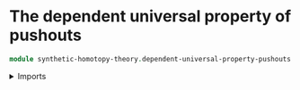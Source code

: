 # The dependent universal property of pushouts

```agda
module synthetic-homotopy-theory.dependent-universal-property-pushouts where
```

<details><summary>Imports</summary>

```agda
open import foundation.action-on-identifications-dependent-functions
open import foundation.contractible-maps
open import foundation.contractible-types
open import foundation.dependent-pair-types
open import foundation.equality-dependent-pair-types
open import foundation.equivalences
open import foundation.fibers-of-maps
open import foundation.function-extensionality
open import foundation.function-types
open import foundation.functoriality-dependent-pair-types
open import foundation.homotopies
open import foundation.identity-types
open import foundation.pullbacks
open import foundation.transport
open import foundation.universe-levels

open import synthetic-homotopy-theory.cocones-under-spans
open import synthetic-homotopy-theory.dependent-cocones-under-spans
open import synthetic-homotopy-theory.dependent-pullback-property-pushouts
open import synthetic-homotopy-theory.induction-principle-pushouts
```

</summary>

## Idea

The **dependent universal property of pushouts** asserts that every section of a
type family over a [pushout](synthetic-homotopy-theory.pushouts.md) corresponds
in a canonical way uniquely to a
[dependent cocone](synthetic-homotopy-theory.dependent-cocones-under-spans.md)
over the [cocone structure](synthetic-homotopy-theory.cocones-under-spans.md) on
the pushout.

## Definition

### The dependent universal property of pushouts

```agda
dependent-universal-property-pushout :
  {l1 l2 l3 l4 : Level} (l : Level) {S : UU l1} {A : UU l2} {B : UU l3}
  (f : S → A) (g : S → B) {X : UU l4} (c : cocone f g X) →
  UU (l1 ⊔ l2 ⊔ l3 ⊔ l4 ⊔ lsuc l)
dependent-universal-property-pushout l f g {X} c =
  (P : X → UU l) → is-equiv (dependent-cocone-map f g c P)
```

## Properties

### Sections defined by the dependent universal property are unique up to homotopy

```agda
abstract
  uniqueness-dependent-universal-property-pushout :
    { l1 l2 l3 l4 l : Level} {S : UU l1} {A : UU l2} {B : UU l3} {X : UU l4} →
    ( f : S → A) (g : S → B) (c : cocone f g X)
    ( dup-c : dependent-universal-property-pushout l f g c) →
    ( P : X → UU l) ( h : dependent-cocone f g c P) →
    is-contr
      ( Σ ( (x : X) → P x)
          ( λ k →
            htpy-dependent-cocone f g c P (dependent-cocone-map f g c P k) h))
  uniqueness-dependent-universal-property-pushout f g c dup-c P h =
    is-contr-is-equiv'
      ( fib (dependent-cocone-map f g c P) h)
      ( tot
        ( λ k →
          htpy-eq-dependent-cocone f g c P (dependent-cocone-map f g c P k) h))
      ( is-equiv-tot-is-fiberwise-equiv
        ( λ k →
          is-equiv-htpy-eq-dependent-cocone f g c P
            ( dependent-cocone-map f g c P k)
            ( h)))
      ( is-contr-map-is-equiv (dup-c P) h)
```

### The induction principle of pushouts is equivalent to the dependent universal property of pushouts

#### The induction principle of pushouts implies the dependent universal property of pushouts

```agda
htpy-eq-dependent-cocone-map :
  { l1 l2 l3 l4 l : Level} {S : UU l1} {A : UU l2} {B : UU l3}
  ( f : S → A) (g : S → B) {X : UU l4} (c : cocone f g X) →
  ( H : induction-principle-pushout l f g c)
  { P : X → UU l} (h h' : (x : X) → P x) →
  dependent-cocone-map f g c P h ＝ dependent-cocone-map f g c P h' → h ~ h'
htpy-eq-dependent-cocone-map f g c ind-c {P} h h' p =
  ind-induction-principle-pushout f g c ind-c
    ( λ x → Id (h x) (h' x))
    ( pair
      ( horizontal-htpy-eq-dependent-cocone f g c P
        ( dependent-cocone-map f g c P h)
        ( dependent-cocone-map f g c P h')
        ( p))
      ( pair
        ( vertical-htpy-eq-dependent-cocone f g c P
          ( dependent-cocone-map f g c P h)
          ( dependent-cocone-map f g c P h')
          ( p))
        ( λ s →
          map-compute-dependent-identification-eq-value h h'
            ( coherence-square-cocone f g c s)
            ( horizontal-htpy-eq-dependent-cocone f g c P
              ( dependent-cocone-map f g c P h)
              ( dependent-cocone-map f g c P h')
              ( p)
              ( f s))
            ( vertical-htpy-eq-dependent-cocone f g c P
              ( dependent-cocone-map f g c P h)
              ( dependent-cocone-map f g c P h')
              ( p)
              ( g s))
            ( coherence-square-htpy-eq-dependent-cocone f g c P
              ( dependent-cocone-map f g c P h)
              ( dependent-cocone-map f g c P h')
              ( p)
              ( s)))))

dependent-universal-property-pushout-induction-principle-pushout :
  {l1 l2 l3 l4 : Level} {S : UU l1} {A : UU l2} {B : UU l3}
  (f : S → A) (g : S → B) {X : UU l4} (c : cocone f g X) →
  ((l : Level) → induction-principle-pushout l f g c) →
  ((l : Level) → dependent-universal-property-pushout l f g c)
dependent-universal-property-pushout-induction-principle-pushout
  f g c ind-c l P =
  is-equiv-has-inverse
    ( ind-induction-principle-pushout f g c (ind-c l) P)
    ( pr2 (ind-c l P))
    ( λ h →
      eq-htpy (htpy-eq-dependent-cocone-map f g c
        ( ind-c l)
        ( ind-induction-principle-pushout f g c
          ( ind-c l)
          ( P)
          ( dependent-cocone-map f g c P h))
        ( h)
        ( pr2 (ind-c l P) (dependent-cocone-map f g c P h))))
```

#### The dependent universal property of pushouts implies the induction principle of pushouts

```agda
induction-principle-pushout-dependent-universal-property-pushout :
  {l1 l2 l3 l4 : Level} {S : UU l1} {A : UU l2} {B : UU l3}
  (f : S → A) (g : S → B) {X : UU l4} (c : cocone f g X) →
  ((l : Level) → dependent-universal-property-pushout l f g c) →
  ((l : Level) → induction-principle-pushout l f g c)
induction-principle-pushout-dependent-universal-property-pushout
  f g c dup-c l P =
  pr1 (dup-c l P)
```

### The dependent pullback property of pushouts is equivalent to the dependent universal property of pushouts

#### The dependent universal property of pushouts implies the dependent pullback property of pushouts

```agda
triangle-dependent-pullback-property-pushout :
  {l1 l2 l3 l4 l5 : Level} {S : UU l1} {A : UU l2} {B : UU l3}
  (f : S → A) (g : S → B) {X : UU l4} (c : cocone f g X) (P : X → UU l5) →
  let i = pr1 c
      j = pr1 (pr2 c)
      H = pr2 (pr2 c)
  in
  ( dependent-cocone-map f g c P) ~
  ( ( tot (λ h → tot (λ h' → htpy-eq))) ∘
    ( gap
      ( λ (h : (a : A) → P (i a)) → λ s → tr P (H s) (h (f s)))
      ( λ (h : (b : B) → P (j b)) → λ s → h (g s))
      ( cone-dependent-pullback-property-pushout f g c P)))
triangle-dependent-pullback-property-pushout f g (pair i (pair j H)) P h =
  eq-pair-Σ refl (eq-pair-Σ refl (inv (is-section-eq-htpy (apd h ∘ H))))

dependent-pullback-property-dependent-universal-property-pushout :
  {l1 l2 l3 l4 : Level} {S : UU l1} {A : UU l2} {B : UU l3}
  (f : S → A) (g : S → B) {X : UU l4} (c : cocone f g X) →
  ((l : Level) → dependent-universal-property-pushout l f g c) →
  ((l : Level) → dependent-pullback-property-pushout l f g c)
dependent-pullback-property-dependent-universal-property-pushout
  f g (pair i (pair j H)) I l P =
  let c = (pair i (pair j H)) in
  is-equiv-right-factor-htpy
    ( dependent-cocone-map f g c P)
    ( tot (λ h → tot (λ h' → htpy-eq)))
    ( gap
      ( λ h x → tr P (H x) (h (f x)))
      ( _∘ g)
      ( cone-dependent-pullback-property-pushout f g c P))
    ( triangle-dependent-pullback-property-pushout f g c P)
    ( is-equiv-tot-is-fiberwise-equiv
      ( λ h → is-equiv-tot-is-fiberwise-equiv
        ( λ h' → funext (λ x → tr P (H x) (h (f x))) (h' ∘ g))))
    ( I l P)
```

#### The dependent pullback property of pushouts implies the dependent universal property of pushouts

```agda
dependent-universal-property-dependent-pullback-property-pushout :
  {l1 l2 l3 l4 : Level} {S : UU l1} {A : UU l2} {B : UU l3}
  (f : S → A) (g : S → B) {X : UU l4} (c : cocone f g X) →
  ((l : Level) → dependent-pullback-property-pushout l f g c) →
  ((l : Level) → dependent-universal-property-pushout l f g c)
dependent-universal-property-dependent-pullback-property-pushout
  f g (pair i (pair j H)) dpullback-c l P =
  let c = (pair i (pair j H)) in
  is-equiv-comp-htpy
    ( dependent-cocone-map f g c P)
    ( tot (λ h → tot (λ h' → htpy-eq)))
    ( gap
      ( λ h x → tr P (H x) (h (f x)))
      ( _∘ g)
      ( cone-dependent-pullback-property-pushout f g c P))
    ( triangle-dependent-pullback-property-pushout f g c P)
    ( dpullback-c l P)
    ( is-equiv-tot-is-fiberwise-equiv
      ( λ h → is-equiv-tot-is-fiberwise-equiv
        ( λ h' → funext (λ x → tr P (H x) (h (f x))) (h' ∘ g))))
```
